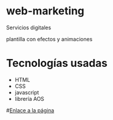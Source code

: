 # web-marketing
Servicios digitales

plantilla con efectos y animaciones

# Tecnologías usadas
* HTML
* CSS
* javascript
* librería AOS

#[Enlace a la página](https://steven-villalba.github.io/web-marketing/)
